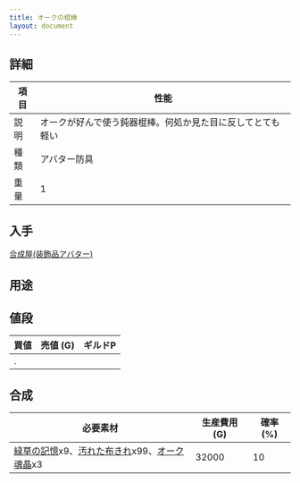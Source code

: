 ```yaml
---
title: オークの棍棒
layout: document
---
```

## 詳細

|項目|性能|
|---|---|
|説明|オークが好んで使う鈍器棍棒。何処か見た目に反してとても軽い|
|種類|アバター防具|
|重量|1|

## 入手

[合成屋(装飾品アバター)](合成屋(装飾品アバター))

## 用途

## 値段

|買値|売値 (G)|ギルドP|
|---|---|---|
|.|||

## 合成

|必要素材|生産費用 (G)|確率 (%)|
|---|---|---|
|[緑草の記憶](緑草の記憶)x9、[汚れた布きれ](汚れた布きれ)x99、[オーク魂晶](オーク魂晶)x3|32000|10|
